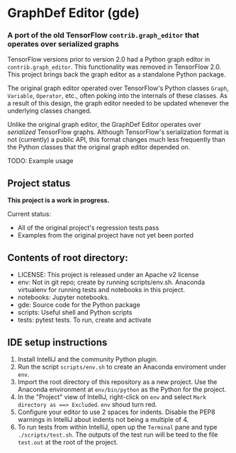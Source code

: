 # GraphDef Editor (gde)
### A port of the old TensorFlow `contrib.graph_editor` that operates over serialized graphs

TensorFlow versions prior to version 2.0 had a Python graph editor in
`contrib.graph_editor`. This functionality was removed in TensorFlow 2.0.
This project brings back the graph editor as a standalone Python package.

The original graph editor operated over TensorFlow's Python classes `Graph`,
`Variable`, `Operator`, etc., often poking into the internals of these classes. 
As a result of this design, the graph editor needed to be updated whenever the
underlying classes changed.

Unlike the original graph editor, the GraphDef Editor operates over 
*serialized* TensorFlow graphs. Although TensorFlow's serialization format is
not (currently) a public API, this format changes much less frequently than the
Python classes that the original graph editor depended on.

TODO: Example usage

## Project status

**This project is a work in progress.**

Current status:

* All of the original project's regression tests pass
* Examples from the original project have not yet been ported

## Contents of root directory:

* LICENSE: This project is released under an Apache v2 license
* env: Not in git repo; create by running scripts/env.sh. Anaconda virtualenv
  for running tests and notebooks in this project.
* notebooks: Jupyter notebooks.
* gde: Source code for the Python package
* scripts: Useful shell and Python scripts
* tests: pytest tests. To run, create and activate

## IDE setup instructions

1. Install IntelliJ and the community Python plugin.
2. Run the script `scripts/env.sh` to create an Anaconda enviroment under `env`.
3. Import the root directory of this repository as a new project.
   Use the Anaconda environment at `env/bin/python` as the Python for
   the project.
4. In the "Project" view of IntelliJ, right-click on `env` and select 
   `Mark directory as ==> Excluded`. `env` shoud turn red.
5. Configure your editor to use 2 spaces for indents. Disable the PEP8 warnings
   in IntelliJ about indents not being a multiple of 4.
6. To run tests from within IntelliJ, open up the `Terminal` pane and type
   `./scripts/test.sh`. The outputs of the test run will be teed to the file
   `test.out` at the root of the project.




